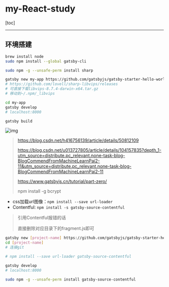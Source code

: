 # my-React-study

[toc]

------

## 环境搭建

```bash
brew install node
sudo npm install --global gatsby-cli

sudo npm -g --unsafe-perm install sharp

gatsby new my-app https://github.com/gatsbyjs/gatsby-starter-hello-world
# https://github.com/lovell/sharp-libvips/releases
# 可直接下载libvips-8.7.4-darwin-x64.tar.gz
# 移动到~/.npm/_libvips

cd my-app
gatsby develop
# localhost:8000

gatsby build
```

![img](https://img-blog.csdnimg.cn/20190620172009527.png?x-oss-process=image/watermark,type_ZmFuZ3poZW5naGVpdGk,shadow_10,text_aHR0cHM6Ly9ibG9nLmNzZG4ubmV0L3UwMTAxODI4MTE=,size_16,color_FFFFFF,t_70)

> https://blog.csdn.net/h416756139/article/details/50812109
>
> https://blog.csdn.net/u013727805/article/details/104157835?depth_1-utm_source=distribute.pc_relevant.none-task-blog-BlogCommendFromMachineLearnPai2-11&utm_source=distribute.pc_relevant.none-task-blog-BlogCommendFromMachineLearnPai2-11
>
> https://www.gatsbyjs.cn/tutorial/part-zero/
>
> npm install -g bcrypt 

- css加载url图像：`npm install --save url-loader`
- Contentful: `npm install -s gatsby-source-contentful`

> 引用Contentful报错的话
>
> 直接删除对应目录下的fragment.js即可

```bash
gatsby new [project-name] https://github.com/gatsbyjs/gatsby-starter-hello-world
cd [project-name]
# 连接git

# npm install --save url-loader gatsby-source-contentful

gatsby develop
# localhost:8000

sudo npm -g --unsafe-perm install gatsby-source-contentful
```

